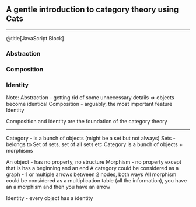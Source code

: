 ## A gentle introduction to category theory using Cats

---

@title[JavaScript Block]

### Abstraction
### Composition
### Identity

Note:
Abstraction - getting rid of some unnecessary details => objects become identical
Composition - arguably, the most important feature
Identity

Composition and identity are the foundation of the category theory

---



Category - is a bunch of objects (might be a set but not always)
Sets - belongs to
Set of sets, set of all sets etc
Category is a bunch of objects + morphisms

An object - has no property, no structure
Morphism - no property except that is has a beginning and an end
A category could be considered as a graph - 1 or multiple arrows between 2 nodes, both ways
All morphism could be considered as a multiplication table (all the information),
you have an a morphism  and   then you have an arrow

Identity - every object has a identity